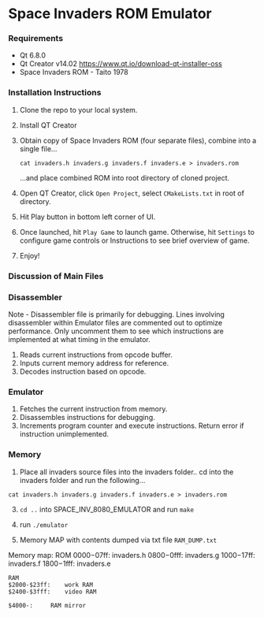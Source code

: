 # Space Invaders ROM Emulator

### Requirements
- Qt 6.8.0
- Qt Creator v14.02 https://www.qt.io/download-qt-installer-oss
- Space Invaders ROM - Taito 1978

### Installation Instructions

1. Clone the repo to your local system.
2. Install QT Creator
3. Obtain copy of Space Invaders ROM (four separate files), combine into a single file...

   ```cat invaders.h invaders.g invaders.f invaders.e > invaders.rom```

   
   ...and place combined ROM into root directory of cloned project. 
5. Open QT Creator, click ```Open Project```, select ```CMakeLists.txt``` in root of directory.
6. Hit Play button in bottom left corner of UI.
7. Once launched, hit ```Play Game``` to launch game. Otherwise, hit ```Settings``` to configure game controls or Instructions to see brief overview of game.
8. Enjoy!

### Discussion of Main Files

### Disassembler

Note - Disassembler file is primarily for debugging. Lines involving disassembler within Emulator files are commented out to optimize performance. Only uncomment them to see which instructions are implemented at what timing in the emulator.

1. Reads current instructions from opcode buffer.
2. Inputs current memory address for reference.
3. Decodes instruction based on opcode. 

### Emulator

1. Fetches the current instruction from memory.
2. Disassembles instructions for debugging.
3. Increments program counter and execute instructions. Return error if instruction unimplemented.

### Memory

1. Place all invaders source files into the invaders folder..
cd into the invaders folder and run the following...

```cat invaders.h invaders.g invaders.f invaders.e > invaders.rom```

3. ```cd ..``` into SPACE_INV_8080_EMULATOR and run ```make```

4. run ```./emulator```

5. Memory MAP with contents dumped via txt file ```RAM_DUMP.txt```

Memory map:
	ROM
	$0000-$07ff:	invaders.h
	$0800-$0fff:	invaders.g
	$1000-$17ff:	invaders.f
	$1800-$1fff:	invaders.e

	RAM
	$2000-$23ff:	work RAM
	$2400-$3fff:	video RAM

	$4000-:		RAM mirror

